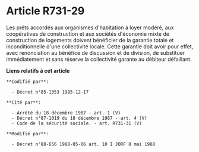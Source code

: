# Article R731-29

Les prêts accordés aux organismes d'habitation à loyer modéré, aux coopératives de construction et aux sociétés d'économie
mixte de construction de logements doivent bénéficier de la garantie totale et inconditionnelle d'une collectivité locale.
Cette garantie doit avoir pour effet, avec renonciation au bénéfice de discussion et de division, de substituer immédiatement
et sans réserve la collectivité garante au débiteur défaillant.

**Liens relatifs à cet article**

	**Codifié par**:

	  - Décret n°85-1353 1985-12-17

	**Cité par**:

	  - Arrêté du 18 décembre 1987 - art. 1 (V)
	  - Décret n°87-1019 du 18 décembre 1987 - art. 4 (V)
	  - Code de la sécurité sociale. - art. R731-31 (V)

	**Modifié par**:

	  - Décret n°88-656 1988-05-06 art. 10 I JORF 8 mai 1988
